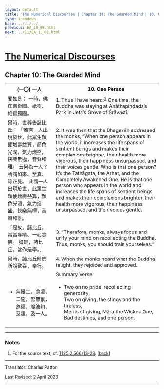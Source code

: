 ```yaml
---
layout: default
title: 'The Numerical Discourses | Chapter 10: The Guarded Mind | 10. One Person'
type: kramdown
base: ../../../
previous: EA_10_09.html
next: ../11/EA_11_01.html
---
```


<h1><a href='../index.html'>The Numerical Discourses</a></h1>
<h2>Chapter 10: The Guarded Mind</h2>

<table class="trans">
  <th class='ch'>(一〇) 一人</th>
  <th class='en'>10. One Person</th>
  <tr>
    <td class='ch' title='T125.2.566a13'>聞如是： 一時，佛在舍衞國、祇樹、給孤獨園。</td>
    <td id='p1'>1. Thus I have heard:<sup id="ref1"><a href="#n1">1</a></sup> One time, the Buddha was staying at Anāthapiṇḍada’s Park in Jeta’s Grove of Śrāvastī.</td>
  </tr>
  <tr>
    <td class='ch' title='T125.2.566a14'>爾時，世尊告諸比丘： 「若有一人出現於世，此眾生類便増壽益算，顏色光潤，氣力熾盛，快樂無極，音聲和雅。 云何為一人？ 所謂如來、至真、等正覺。 此謂一人出現於世，此眾生類便増壽益算，顏色光潤，氣力熾盛，快樂無極，音聲和雅。</td>
    <td id='p2'>2. It was then that the Bhagavān addressed the monks, “When one person appears in the world, it increases the life spans of sentient beings and makes their complexions brighter, their health more vigorous, their happiness unsurpassed, and their voices gentle. Who is that one person? It’s the Tathāgata, the Arhat, and the Completely Awakened One. He is that one person who appears in the world and increases the life spans of sentient beings and makes their complexions brighter, their health more vigorous, their happiness unsurpassed, and their voices gentle.</td>
  </tr>
  <tr>
    <td class='ch' title='T125.2.566a19'>「是故，諸比丘，常當專精、一心念佛。 如是，諸比丘，當作是學。」</td>
    <td id='p3'>3. “Therefore, monks, always focus and unify your mind on recollecting the Buddha. Thus, monks, you should train yourselves.”</td>
  </tr>
  <tr>
    <td class='ch' title='T125.2.566a20'>爾時，諸比丘聞佛所說歡喜，奉行。</td>
    <td id='p4'>4. When the monks heard what the Buddha taught, they rejoiced and approved.</td>
  </tr>
<tr>
  <td class='ch' title='t125.2.566a22'></td>
  <td class='subheading'>Summary Verse</td>
</tr>
<tr>
  <td title='T125.2.566a22'><ul class='verse'>
    <li class='ch'>無慢二，念壇，<br/>
    二施，堅無厭，<br/>
    施福，魔波旬，<br/>
    惡趣，及一人。</li>
  </ul></td>
  <td><ul class='verse'>
    <li>Two on no pride, recollecting generosity,<br/>
    Two on giving, the stingy and the tireless,<br/>
    Merits of giving, Māra the Wicked One,<br/>
    Bad destinies, and one person.</li>
  </ul></td>
</tr>
</table>

<hr/>

<h3 id="notes">Notes</h3>

<ol class="notes-list">
<li id="n1"><p>For the source text, cf. <a href="https://cbetaonline.dila.edu.tw/zh/T02n0125_p0566a13" target="_blank">T125.2.566a13-23</a>. [<a href="#ref1">back</a>]</p> </li>
</ol>
<hr/>

<p class="translator">Translator: Charles Patton</p>
<p class='revised'>Last Revised: 2 April 2023</p>

<hr/>